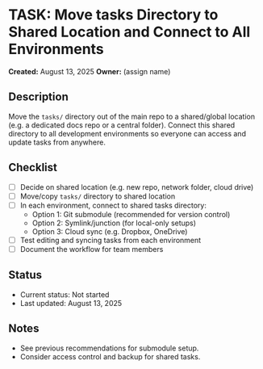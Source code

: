 # TASK: Move tasks Directory to Shared Location and Connect to All Environments

**Created:** August 13, 2025
**Owner:** (assign name)

## Description
Move the `tasks/` directory out of the main repo to a shared/global location (e.g. a dedicated docs repo or a central folder). Connect this shared directory to all development environments so everyone can access and update tasks from anywhere.

## Checklist
- [ ] Decide on shared location (e.g. new repo, network folder, cloud drive)
- [ ] Move/copy `tasks/` directory to shared location
- [ ] In each environment, connect to shared tasks directory:
    - Option 1: Git submodule (recommended for version control)
    - Option 2: Symlink/junction (for local-only setups)
    - Option 3: Cloud sync (e.g. Dropbox, OneDrive)
- [ ] Test editing and syncing tasks from each environment
- [ ] Document the workflow for team members

## Status
- Current status: Not started
- Last updated: August 13, 2025

## Notes
- See previous recommendations for submodule setup.
- Consider access control and backup for shared tasks.
